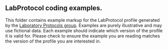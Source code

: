 ## LabProtocol coding examples.

This folder contains example markup for the LabProtocol profile generated by the [Laboratory Protocols group](http://bioschemas.org/groups/LabProtocols/).
Examples are purely illustrative and may use fictional data. Each example should
indicate which version of the profile it is valid for. Please check to ensure the example
you are reading matches the version of the profile you are interested in.
